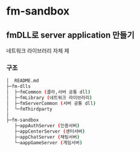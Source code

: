 # fm-sandbox

## fmDLL로 server application 만들기
네트워크 라이브러리 자체 제

### 구조

```sh
│  README.md
├─fm-dlls
│  ├─fmCommon (클라,서버 공통 dll)
│  ├─fmLibrary (네트워크 라이브러리)
│  ├─fmServerCommon (서버 공통 dll)
│  └─fmThirdparty
│
├─fm-sandbox
   ├─appAuthServer (인증서버)
   ├─appCenterServer (센터서버)
   ├─appChatServer (채팅서버)
   └─aappGameServer (게임서버)

```
